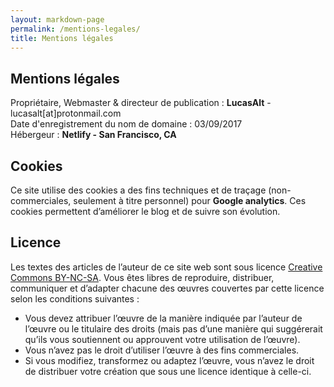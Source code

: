 ```yaml
---
layout: markdown-page
permalink: /mentions-legales/
title: Mentions légales
---
```


## Mentions légales
Propriétaire, Webmaster & directeur de publication : **LucasAlt** - lucasalt[at]protonmail.com<br>
Date d'enregistrement du nom de domaine : 03/09/2017<br>
Hébergeur : **Netlify - San Francisco, CA**<br>

## Cookies

Ce site utilise des cookies a des fins techniques et de traçage (non-commerciales, seulement à titre personnel) pour **Google analytics**. Ces cookies permettent d’améliorer le blog et de suivre son évolution.

## Licence

Les textes des articles de l’auteur de ce site web  sont sous licence [Creative Commons BY-NC-SA](http://creativecommons.org/licenses/by-nc-sa/4.0/). Vous êtes libres de reproduire, distribuer, communiquer et d’adapter chacune des œuvres couvertes par cette licence selon les conditions suivantes :

* Vous devez attribuer l’œuvre de la manière indiquée par l’auteur de l’œuvre ou le titulaire des droits (mais pas d’une manière qui suggérerait qu’ils vous soutiennent ou approuvent votre utilisation de l’œuvre).
* Vous n’avez pas le droit d’utiliser l’œuvre à des fins commerciales.
* Si vous modifiez, transformez ou adaptez l’œuvre, vous n’avez le droit de distribuer votre création que sous une licence identique à celle-ci.